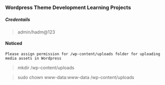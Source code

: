 ### Wordpress Theme Development Learning Projects

##### Credentails
> admin/hadm@123

#### Noticed
`Please assign permission for /wp-content/uploads folder for uploading media assets in Wordpress`
> mkdir /wp-content/uploads

> sudo chown www-data:www-data /wp-content/uploads
